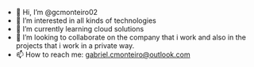 - 👋 Hi, I’m @gcmonteiro02
- 👀 I’m interested in all kinds of technologies
- 🌱 I’m currently learning cloud solutions
- 💞️ I’m looking to collaborate on the company that i work and also in the projects that i work in a private way.
- 📫 How to reach me: gabriel.cmonteiro@outlook.com
<!---
gcmonteiro02/gcmonteiro02 is a ✨ special ✨ repository because its `README.md` (this file) appears on your GitHub profile.
You can click the Preview link to take a look at your changes.
--->
